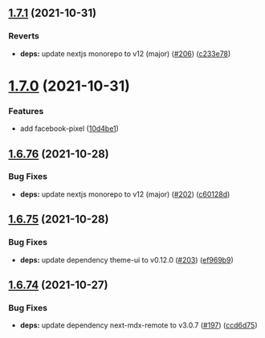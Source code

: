 ## [1.7.1](https://github.com/dds/bosabosa.org/compare/v1.7.0...v1.7.1) (2021-10-31)


### Reverts

* **deps:** update nextjs monorepo to v12 (major) ([#206](https://github.com/dds/bosabosa.org/issues/206)) ([c233e78](https://github.com/dds/bosabosa.org/commit/c233e7882d6ae79a42155ba447259ee0f386cccc))



# [1.7.0](https://github.com/dds/bosabosa.org/compare/v1.6.76...v1.7.0) (2021-10-31)


### Features

* add facebook-pixel ([10d4be1](https://github.com/dds/bosabosa.org/commit/10d4be172c1e3f7738370f91df460f3a35b5a855))



## [1.6.76](https://github.com/dds/bosabosa.org/compare/v1.6.75...v1.6.76) (2021-10-28)


### Bug Fixes

* **deps:** update nextjs monorepo to v12 (major) ([#202](https://github.com/dds/bosabosa.org/issues/202)) ([c60128d](https://github.com/dds/bosabosa.org/commit/c60128d22e8db169e5f5a8958d1c883f537bcd01))



## [1.6.75](https://github.com/dds/bosabosa.org/compare/v1.6.74...v1.6.75) (2021-10-28)


### Bug Fixes

* **deps:** update dependency theme-ui to v0.12.0 ([#203](https://github.com/dds/bosabosa.org/issues/203)) ([ef969b9](https://github.com/dds/bosabosa.org/commit/ef969b9d4aad1f57f1d162ef969c7e4184ab80c5))



## [1.6.74](https://github.com/dds/bosabosa.org/compare/v1.6.73...v1.6.74) (2021-10-27)


### Bug Fixes

* **deps:** update dependency next-mdx-remote to v3.0.7 ([#197](https://github.com/dds/bosabosa.org/issues/197)) ([ccd6d75](https://github.com/dds/bosabosa.org/commit/ccd6d7532f569d6787ed11e65eca59768fcd09fc))



